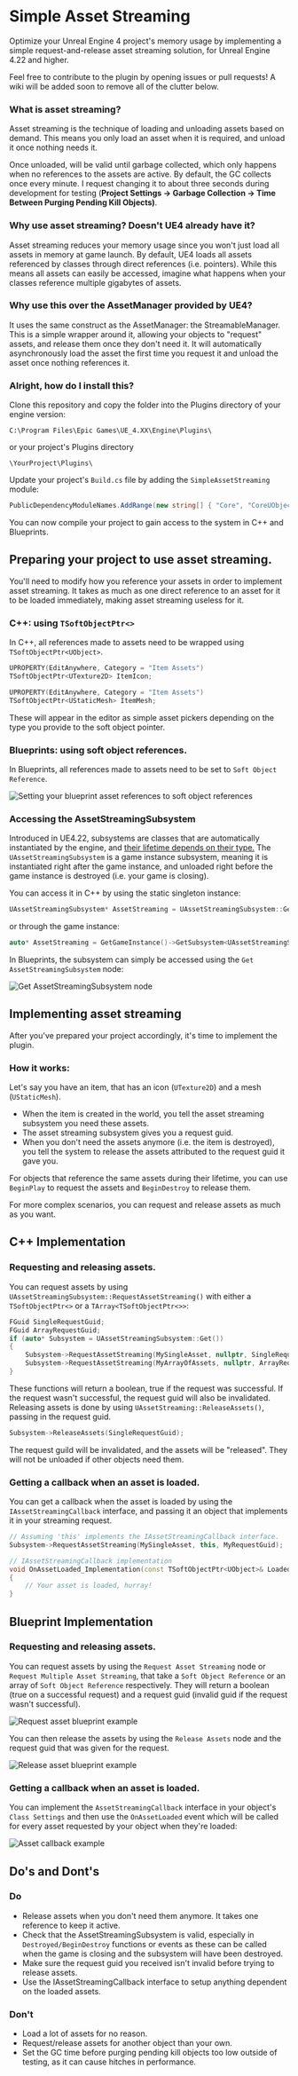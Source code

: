 #  Simple Asset Streaming
Optimize your Unreal Engine 4 project's memory usage by implementing a simple request-and-release asset streaming solution, for Unreal Engine 4.22 and higher.

Feel free to contribute to the plugin by opening issues or pull requests! A wiki will be added soon to remove all of the clutter below.
### What is asset streaming?
Asset streaming is the technique of loading and unloading assets based on demand. This means you only load an asset when it is required, and unload it once nothing needs it.

Once unloaded, will be valid until garbage collected, which only happens when no references to the assets are active. By default, the GC collects once every minute. I request changing it to about three seconds during development for testing (**Project Settings -> Garbage Collection -> Time Between Purging Pending Kill Objects)**.

### Why use asset streaming? Doesn't UE4 already have it?
Asset streaming reduces your memory usage since you won't just load all assets in memory at game launch. By default, UE4 loads all assets referenced by classes through direct references (i.e. pointers). While this means all assets can easily be accessed, imagine what happens when your classes reference multiple gigabytes of assets.

### Why use this over the AssetManager provided by UE4?
It uses the same construct as the AssetManager: the StreamableManager.
This is a simple wrapper around it, allowing your objects to "request" assets, and release them once they don't need it. It will automatically asynchronously load the asset the first time you request it and unload the asset once nothing references it. 

### Alright, how do I install this?

Clone this repository and copy the folder into the Plugins directory of your engine version:
```
C:\Program Files\Epic Games\UE_4.XX\Engine\Plugins\
```
or your project's Plugins directory
```
\YourProject\Plugins\
```
Update your project's `Build.cs` file by adding the `SimpleAssetStreaming` module:
```csharp
PublicDependencyModuleNames.AddRange(new string[] { "Core", "CoreUObject", "Engine", "InputCore", "SimpleAssetStreaming" });
```
You can now compile your project to gain access to the system in C++ and Blueprints.

## Preparing your project to use asset streaming.
You'll need to modify how you reference your assets in order to implement asset streaming. It takes as much as one direct reference to an asset for it to be loaded immediately, making asset streaming useless for it.

### C++: using `TSoftObjectPtr<>` 
In C++, all references made to assets need to be wrapped using `TSoftObjectPtr<UObject>`.
```cpp
UPROPERTY(EditAnywhere, Category = "Item Assets")
TSoftObjectPtr<UTexture2D> ItemIcon;

UPROPERTY(EditAnywhere, Category = "Item Assets")
TSoftObjectPtr<UStaticMesh> ItemMesh;
```
These will appear in the editor as simple asset pickers depending on the type you provide to the soft object pointer.

### Blueprints: using soft object references.
In Blueprints, all references made to assets need to be set to `Soft Object Reference`.

![Setting your blueprint asset references to soft object references](https://github.com/Erlite/UE4-SimpleAssetStreaming/blob/master/Example01.png)

### Accessing the AssetStreamingSubsystem
Introduced in UE4.22, subsystems are classes that are automatically instantiated by the engine, and [their lifetime depends on their type.](https://docs.unrealengine.com/en-US/Programming/Subsystems/index.html)
The `UAssetStreamingSubsystem` is a game instance subsystem, meaning it is instantiated right after the game instance, and unloaded right before the game instance is destroyed (i.e. your game is closing). 

You can access it in C++ by using the static singleton instance: 
```cpp
UAssetStreamingSubsystem* AssetStreaming = UAssetStreamingSubsystem::Get()
```
or through the game instance:
```cpp
auto* AssetStreaming = GetGameInstance()->GetSubsystem<UAssetStreamingSubsystem>();
```

In Blueprints, the subsystem can simply be accessed using the `Get AssetStreamingSubsystem` node:

![Get AssetStreamingSubsystem node](https://github.com/Erlite/UE4-SimpleAssetStreaming/blob/master/Example02.png)

## Implementing asset streaming
After you've prepared your project accordingly, it's time to implement the plugin.

### How it works:
Let's say you have an item, that has an icon (`UTexture2D`) and a mesh (`UStaticMesh`).

- When the item is created in the world, you tell the asset streaming subsystem you need these assets.
- The asset streaming subsystem gives you a request guid.
- When you don't need the assets anymore (i.e. the item is destroyed), you tell the system to release the assets attributed to the request guid it gave you.

For objects that reference the same assets during their lifetime, you can use `BeginPlay` to request the assets and `BeginDestroy` to release them. 

For more complex scenarios, you can request and release assets as much as you want.

## C++ Implementation
### Requesting and releasing assets.
You can request assets by using `UAssetStreamingSubsystem::RequestAssetStreaming()` with either a `TSoftObjectPtr<>` or a `TArray<TSoftObjectPtr<>>`:
```cpp
FGuid SingleRequestGuid;
FGuid ArrayRequestGuid;
if (auto* Subsystem = UAssetStreamingSubsystem::Get())
{
    Subsystem->RequestAssetStreaming(MySingleAsset, nullptr, SingleRequestGuid);
    Subsystem->RequestAssetStreaming(MyArrayOfAssets, nullptr, ArrayRequestGuid);
}
```
These functions will return a boolean, true if the request was successful. If the request wasn't successful, the request guid will also be invalidated.
Releasing assets is done by using `UAssetStreaming::ReleaseAssets()`, passing in the request guid.
```cpp
Subsystem->ReleaseAssets(SingleRequestGuid);
```
The request guild will be invalidated, and the assets will be "released". They will not be unloaded if other objects need them.

### Getting a callback when an asset is loaded.

You can get a callback when the asset is loaded by using the `IAssetStreamingCallback` interface, and passing it an object that implements it in your streaming request.
```cpp
// Assuming 'this' implements the IAssetStreamingCallback interface.
Subsystem->RequestAssetStreaming(MySingleAsset, this, MyRequestGuid);

// IAssetStreamingCallback implementation
void OnAssetLoaded_Implementation(const TSoftObjectPtr<UObject>& LoadedAsset, const bool bAlreadyLoaded)
{
    // Your asset is loaded, hurray!
}
```
## Blueprint Implementation
### Requesting and releasing assets.
You can request assets by using the `Request Asset Streaming` node or `Request Multiple Asset Streaming`, that take a `Soft Object Reference` or an array of `Soft Object Reference` respectively.
They will return a boolean (true on a successful request) and a request guid (invalid guid if the request wasn't successful).

![Request asset blueprint example](https://github.com/Erlite/UE4-SimpleAssetStreaming/blob/master/Example03.png)

You can then release the assets by using the `Release Assets` node and the request guid that was given for the request.

![Release asset blueprint example](https://github.com/Erlite/UE4-SimpleAssetStreaming/blob/master/Example04.png)

### Getting a callback when an asset is loaded.
You can implement the `AssetStreamingCallback` interface in your object's `Class Settings` and then use the `OnAssetLoaded` event which will be called for every asset requested by your object when they're loaded:

![Asset callback example](https://github.com/Erlite/UE4-SimpleAssetStreaming/blob/master/Example05.png)

## Do's and Dont's

### Do
- Release assets when you don't need them anymore. It takes one reference to keep it active.
- Check that the AssetStreamingSubsystem is valid, especially in `Destroyed/BeginDestroy` functions or events as these can be called when the game is closing and the subsystem will have been destroyed.
- Make sure the request guid you received isn't invalid before trying to release assets.
- Use the IAssetStreamingCallback interface to setup anything dependent on the loaded assets.

### Don't
- Load a lot of assets for no reason. 
- Request/release assets for another object than your own.
- Set the GC time before purging pending kill objects too low outside of testing, as it can cause hitches in performance.

